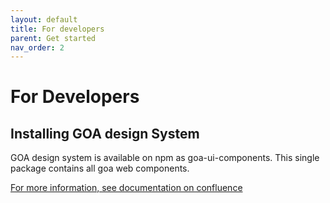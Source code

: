 ```yaml
---
layout: default
title: For developers
parent: Get started
nav_order: 2
---
```


# For Developers

## Installing GOA design System
GOA design system is available on npm as goa-ui-components. This single package contains all goa web components.

[For more information, see documentation on confluence]()
